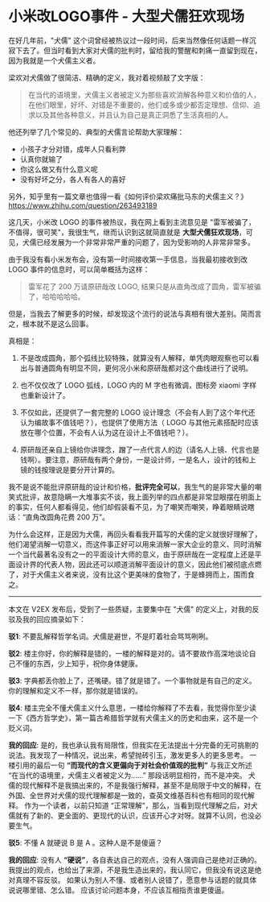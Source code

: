 # 小米改LOGO事件 - 大型犬儒狂欢现场

在好几年前，"犬儒" 这个词曾经被热议过一段时间，后来当然像任何话题一样沉寂下去了。但当时看到大家对犬儒的批判时，留给我的警醒和刺痛一直留到现在，因为我就是一个犬儒主义者。

梁欢对犬儒做了很简洁、精确的定义，我对着视频敲了文字版：

> 在当代的语境里，犬儒主义者被定义为那些喜欢消解各种意义和价值的人，在他们眼里，好坏、对错是不重要的，他们或多或少都否定理想、信仰、追求以及其他各种意义，并且认为自己是真正洞悉了生活真相的人。

他还列举了几个常见的、典型的犬儒言论帮助大家理解：

- 小孩子才分对错，成年人只看利弊
- 认真你就输了
- 你这么做又有什么意义呢
- 没有好坏之分，各人有各人的喜好

另外，知乎里有一篇文章也值得一看《如何评价梁欢痛批马东的犬儒主义？》 <https://www.zhihu.com/question/263493189>

这几天，小米改 LOGO 的事件被热议，我在网上看到主流意见是 "雷军被骗了，不值得，很可笑"，我很生气，继而认识到这就简直就是 **大型犬儒狂欢现场**，可见，犬儒已经发展为一个非常非常严重的问题了，因为受影响的人非常非常多。

由于我没有看小米发布会，没有第一时间接收第一手信息，当我最初接收到改 LOGO 事件的信息时，可以简单概括为这样：

> 雷军花了 200 万请原研哉改 LOGO, 结果只是从直角改成了圆角，雷军被骗了，哈哈哈哈哈。

但是，当我去了解更多的时候，却发现这个流行的说法与真相有很大差别。简而言之，根本就不是这么回事。

真相是：

1. 不是改成圆角，那个弧线比较特殊，就算没有人解释，单凭肉眼观察也可以看出与普通圆角有明显不同，更何况小米和原研哉都对这个曲线进行了说明。

2. 也不仅仅改了 LOGO 弧线，LOGO 内的 M 字也有微调，图标旁 xiaomi 字样也重新设计了。

3. 不仅如此，还提供了一套完整的 LOGO 设计理念（不会有人到了这个年代还认为编故事不值钱吧？），也提供了使用方法（ LOGO 与其他元素搭配时应该放在哪个位置，不会有人认为这在设计上不值钱吧？）。

4. 原研哉还亲自上镜给你讲理念，蹭了一点代言人的边（请名人上镜、代言也是钱啊）。要注意，原研哉有两个身份，一是设计师，一是名人，设计的钱和上镜的钱按理说是要分开计算的。

我不是说不能批评原研哉的设计和价格，**批评完全可以**，我生气的是非常大量的嘲笑式批评，故意隐瞒一大堆事实不谈，我上面列举的四点都是非常显眼摆在明面上的事实，任何人都看得见，他们却假装看不见，为了嘲笑而嘲笑，睁着眼睛说瞎话：“直角改圆角花费 200 万”。

为什么会这样，正是因为犬儒，再回头看看我开篇写的犬儒的定义就很好理解了，他们渴望消解一切意义，而这件事正好可以用来消解一家大企业的意义、同时消解一个当代最著名没有之一的平面设计大师的意义，由于原研哉在一定程度上还是平面设计界的代表人物，因此还可以顺道消解平面设计的意义，因此他们被彻底点燃了，对于犬儒主义者来说，没有比这个更美味的食物了，于是蜂拥而上，围而食之。

------

本文在 V2EX 发布后，受到了一些质疑，主要集中在 "犬儒" 的定义上，对我的反驳及我的回应摘录如下：

**驳1**: 不要乱解释哲学名词。犬儒是避世，不是盯着社会骂骂咧咧。

**驳2**: 楼主你好，你的解释是错的，一楼的解释是对的。请不要故作高深地谈论自己不懂的东西，少上知乎，祝你身体健康。

**驳3**: 字典都丢你脸上了，还嘴硬。错了就是错了。一个事物就是有自己的定义。你的理解和定义不一样，那你就是错误的。

**驳4**: 楼主完全不懂犬儒主义什么意思，一楼给你解释了不去看，我觉得你至少读一下《西方哲学史》，第一篇古希腊哲学就有犬儒主义的历史和由来，这不是一个贬义词。

**我的回应**: 是的，我也承认我有局限性，但我实在无法提出十分完备的无可挑剔的说法。我发现了一种情况，说出来，希望抛砖引玉，激发更多人的更多思考。 一楼引用的最后一句 **“而现代的含义更偏向于对社会价值观的批判”** 与我正文所述 “在当代的语境里，犬儒主义者被定义为……” 那段话明显相符，而不是冲突。 犬儒的现代解释不是我搞出来的，不是我强行解释，甚至不是局限于中文的解释，在外国、全世界对犬儒的现代理解都是一致的，查英文维基百科也有相同的现代解释。 作为一个读者，以前只知道 “正常理解”，那么，当看到现代理解之后，对犬儒就有了新的、更全面的、更现代的认识，应该开心才对呀。就算不认同，也没必要生气。

**驳5**: 不懂 A 就硬说 B 是 A 。这种人是不是傻逼？

**我的回应**: 没有人 **“硬说”**，各自表达自己的观点，没有人强调自己是绝对正确的。 我提出的观点，也给出了来源，不是我生造出来的，我认同它，但我没有说这是绝对真理不容反驳。 如果认为别人不懂、或者别人说错了，愿意参与话题的就具体说说哪里错、怎么错。 应该讨论问题本身，不应该互相指责谁更傻逼。
